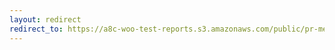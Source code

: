 ```yaml
---
layout: redirect
redirect_to: https://a8c-woo-test-reports.s3.amazonaws.com/public/pr-merge/43240/e2e/index.html
---
```

